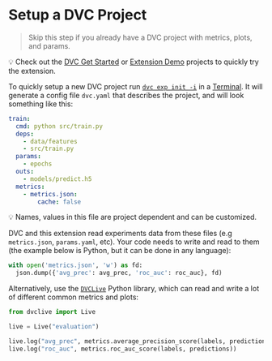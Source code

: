 # Setup a DVC Project

> Skip this step if you already have a DVC project with metrics, plots, and
> params.

💡 Check out the
[DVC Get Started](https://github.com/iterative/example-get-started) or
[Extension Demo](https://github.com/iterative/vscode-dvc/tree/main/demo)
projects to quickly try the extension.

To quickly setup a new DVC project run
[`dvc exp init -i`](https://dvc.org/doc/command-reference/exp/init#example-interactive-mode)
in a [Terminal](command:workbench.action.terminal.new). It will generate a
config file `dvc.yaml` that describes the project, and will look something like
this:

```yaml
train:
  cmd: python src/train.py
  deps:
    - data/features
    - src/train.py
  params:
    - epochs
  outs:
    - models/predict.h5
  metrics:
    - metrics.json:
        cache: false
```

💡 Names, values in this file are project dependent and can be customized.

DVC and this extension read experiments data from these files (e.g
`metrics.json`, `params.yaml`, etc). Your code needs to write and read to them
(the example below is Python, but it can be done in any language):

```python
with open('metrics.json', 'w') as fd:
  json.dump({'avg_prec': avg_prec, 'roc_auc': roc_auc}, fd)
```

Alternatively, use the [`DVCLive`](https://dvc.org/doc/dvclive) Python library,
which can read and write a lot of different common metrics and plots:

```python
from dvclive import Live

live = Live("evaluation")

live.log("avg_prec", metrics.average_precision_score(labels, predictions))
live.log("roc_auc", metrics.roc_auc_score(labels, predictions))
```
